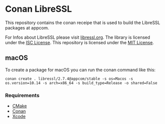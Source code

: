 # Conan LibreSSL

This repository contains the conan receipe that is used to build the LibreSSL packages at appcom.

For Infos about LibreSSL please visit [libressl.org](https://www.libressl.org/).
The library is licensed under the [ISC License](https://tldrlegal.com/license/-isc-license).
This repository is licensed under the [MIT License](LICENSE).

## macOS

To create a package for macOS you can run the conan command like this:

`conan create . libressl/2.7.4@appcom/stable -s os=Macos -s os.version=10.14 -s arch=x86_64 -s build_type=Release -o shared=False`

### Requirements

* [CMake](https://cmake.org/)
* [Conan](https://conan.io/)
* [Xcode](https://developer.apple.com/xcode/)
